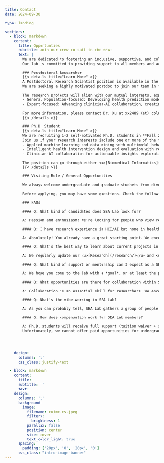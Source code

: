 ```yaml
---
title: Contact
date: 2024-09-30

type: landing

sections:
  - block: markdown
    content:
      title: Opportunties
      subtitle: Join our crew to sail in the SEA!
      text: |
        We are dedicated to fostering an inclusive, supportive, and collaborative research environment that values diversity and promotes innovation, creativity, and well-being.
        Our lab is committed to providing support to all members and actively working to eliminate barriers to equality, ensuring a space where everyone can thrive.

        ### Postdoctoral Researcher
        {{< details title="Learn More" >}}
        A Postdoctoral Research Scientist position is available in the Department of Biomedical Informatics (DBMI) at the Columbia University Irving Medical Center.
        We are seeking a highly motivated postdoc to join our team in **Spring 2025 or Fall 2025**, focusing on the intersection of HCI, Ubiquitous Computing, and applied AI/ML.

        The research projects will align with our mutual interests, exploring diverse topics, including but not limited to:
        - General Population-focused: Developing health prediction models, designing and evaluating well-being interventions, or enhancing human-AI interaction for health promotion.
        - Expert-focused: Advancing clinician-AI collaboration, creating clinical decision support tools, or improving clinical workflows with innovative HCI and AI methodologies.

        For more information, please contact Dr. Xu at xx2489 (at) columbia.edu. Additional details can be found on the <u>[job posting](https://apply.interfolio.com/154006)</u> page.
        {{< /details >}}

        ### Ph.D. Student
        {{< details title="Learn More" >}}
        We are recruiting 1-2 self-motivated Ph.D. students in **Fall 2025**!
        Join us if your research interests include one or more of the following areas:
        - Applied machine learning and data mining with multimodal behavior data across wearable and medical records.
        - Intelligent health intervention design and evaluation with real-world deployability.
        - Clinician-AI collaboration for actionaable insights exploration and clinical decision support.

        The position can go through either <u>[Biomedical Informatics](https://www.dbmi.columbia.edu/phd-in-biomedical-informatics/)</u> or <u>[Computer Science](https://www.cs.columbia.edu/education/phd/)</u> Ph.D. programs. Please contact Dr. Xu (xx2489 (at) columbia.edu) for more details.
        {{< /details >}}

        ### Visiting Role / General Opportunities

        We always welcome undergraduate and graduate studnets from diverse background. Visiting roles can be either in-person or remote. If you are intersted in joining us as an master, undergraduate, or high school researcher, please fill out <u>[this form](https://forms.gle/zfHRzEqR9USm3sXV8)</u>!

        Before applying, you may have some questions. Check the following FAQs.

        ### FAQs

        #### Q: What kind of candidates does SEA Lab look for?

        A: Passion and enthusiasm! We're looking for people who view research as *fun*, *fascinating*, and *exciting*, rather than just "*another task to complete*". We want someone who is truly passionate about what they do. Don't have all the skills yet? That's totally fine—learning and growing is what it's all about!

        #### Q: I have research experience in HCI/AI but none in health (or the other way around). Is that okay?

        A: Absolutely! You already have a great starting point. We encourage you to dive into new areas and get to learn what you are excited about while working with us.

        #### Q: What's the best way to learn about current projects in SEA Lab?

        A: We regularly update our <u>[Research](/research/)</u> and <u>[Publication](/publication/)</u> pages, where you can find the latest work from the lab. You are also welcomed to reach out to any of our members if you are curious to learn more about specific projects—they are always happy to share!

        #### Q: What kind of support or mentorship can I expect as a SEA Lab member?

        A: We hope you come to the lab with a *goal*, or at least the plan to discover your *goal*. A major part of Orson's role is to support every single lab member in achieving their goals. Think of SEA Lab as a resource hub that fuels your journey: You decide your direction, and we're dedicated to making that path a reality together.

        #### Q: What opportunities are there for collaboration within SEA Lab and across other labs?

        A: Collaboration is an essential skill for researchers. We encourage (while not enforce :)) collaboration within the team and across other labs. Feel free to reach out to anyone for potential collaboration, whether it's joining their projects or inviting them to join yours.

        #### Q: What's the vibe working in SEA Lab?

        A: As you can probably tell, SEA Lab gathers a group of people who love what they do and are driven to make real-world impacts. We only do high-quality research and build great stuff. Yes, we may work hard, but we play harder.

        #### Q: How does compensation work for SEA Lab members?

        A: Ph.D. students will receive full support (tuition waiver + stipend) as outlined by the DBMI/CS programs. We aim to provide as many RAs as possible, with TAs as a backup (which can be a fun and rewarding experience too!)
        Unfortunately, we cannot offer paid opportunities for undergraduate or master's RAs, and Columbia policy does not allow us to pay remote interns :(

        


    design:
      columns: '1'
      css_class: justify-text

  - block: markdown
    content:
      title:
      subtitle: ''
      text:
    design:
      columns: '1'
      background:
        image: 
          filename: cuimc-cs.jpeg
          filters:
            brightness: 1
          parallax: false
          position: center
          size: cover
          text_color_light: true
      spacing:
        padding: ['20px', '0', '20px', '0']
      css_class: "intro-image-banner"
---
```

